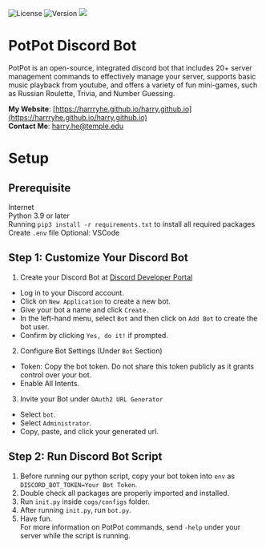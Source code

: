 ![License](https://img.shields.io/github/license/HarrryHe/PotPot-Discord-Bot?label=License) ![Version](https://img.shields.io/github/v/release/HarrryHe/PotPot-Discord-Bot?label=Release) <a href="https://discord.gg/NQ6SDsEc"><img src="https://img.shields.io/discord/1271308212406059069?label=Discord&logo=discord&color=blue"></a>
# PotPot Discord Bot
PotPot is an open-source, integrated discord bot that includes 20+ server management commands to effectively manage your server, supports basic music playback from youtube, and offers a variety of fun mini-games, such as Russian Roulette, Trivia, and Number Guessing.

**My Website**: [https://harrryhe.github.io/harry.github.io](https://harrryhe.github.io/harry.github.io)  
**Contact Me**: [harry.he@temple.edu](harry.he@temple.edu)

# Setup

## Prerequisite
Internet  
Python 3.9 or later  
Running `pip3 install -r requirements.txt` to install all required packages
Create `.env` file
Optional: VSCode

## Step 1: Customize Your Discord Bot

1. Create your Discord Bot at [Discord Developer Portal](https://discord.com/developers/applications)
- Log in to your Discord account.
- Click on `New Application` to create a new bot.
- Give your bot a name and click `Create.`
- In the left-hand menu, select `Bot` and then click on `Add Bot` to create the bot user.
- Confirm by clicking `Yes, do it!` if prompted.  

2. Configure Bot Settings (Under `Bot` Section)
- Token: Copy the bot token. Do not share this token publicly as it grants control over your bot.
- Enable All Intents.

3. Invite your Bot under `OAuth2 URL Generator`
- Select `bot`.
- Select `Administrator`.
- Copy, paste, and click your generated url.


## Step 2: Run Discord Bot Script

1. Before running our python script, copy your bot token into `env` as `DISCORD_BOT_TOKEN=Your Bot Token`.
2. Double check all packages are properly imported and installed.
3. Run `init.py` inside `cogs/configs` folder.
4. After running `init.py`, run `bot.py`.
5. Have fun.  
For more information on PotPot commands, send `-help` under your server while the script is running.


